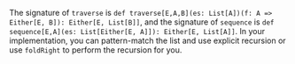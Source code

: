 The signature of `traverse` is
`def traverse[E,A,B](es: List[A])(f: A => Either[E, B]): Either[E, List[B]]`, and the signature of
`sequence` is `def sequence[E,A](es: List[Either[E, A]]): Either[E, List[A]]`. In your
implementation, you can pattern-match the list and use explicit recursion or use `foldRight` to
perform the recursion for you.
